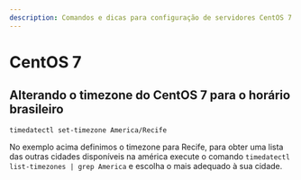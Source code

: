 ```yaml
---
description: Comandos e dicas para configuração de servidores CentOS 7
---
```


# CentOS 7

## Alterando o timezone do CentOS 7 para o horário brasileiro

```
timedatectl set-timezone America/Recife
```

No exemplo acima definimos o timezone para Recife, para obter uma lista das outras cidades disponíveis na américa execute o comando `timedatectl list-timezones | grep America` e escolha o mais adequado à sua cidade.
